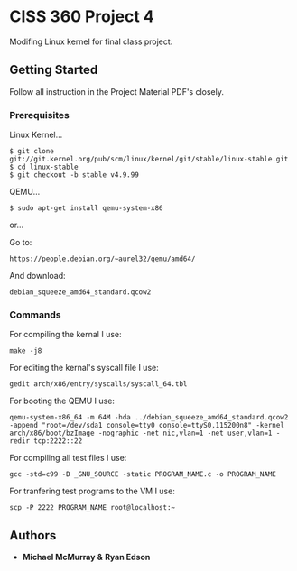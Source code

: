 # CISS 360 Project 4

Modifing Linux kernel for final class project.

## Getting Started

Follow all instruction in the Project Material PDF's closely.

### Prerequisites

Linux Kernel...

```
$ git clone git://git.kernel.org/pub/scm/linux/kernel/git/stable/linux-stable.git
$ cd linux-stable
$ git checkout -b stable v4.9.99
```

QEMU...

```
$ sudo apt-get install qemu-system-x86
```
or...

Go to:
```
https://people.debian.org/~aurel32/qemu/amd64/
```
And download:
```
debian_squeeze_amd64_standard.qcow2
```


### Commands

For compiling the kernal I use:

```
make -j8
```

For editing the kernal's syscall file I use:

```
gedit arch/x86/entry/syscalls/syscall_64.tbl
```

For booting the QEMU I use:

```
qemu-system-x86_64 -m 64M -hda ../debian_squeeze_amd64_standard.qcow2 -append "root=/dev/sda1 console=tty0 console=ttyS0,115200n8" -kernel arch/x86/boot/bzImage -nographic -net nic,vlan=1 -net user,vlan=1 -redir tcp:2222::22
```

For compiling all test files I use:

```
gcc -std=c99 -D _GNU_SOURCE -static PROGRAM_NAME.c -o PROGRAM_NAME
```

For tranfering test programs to the VM I use:

```
scp -P 2222 PROGRAM_NAME root@localhost:~
```

## Authors

* **Michael McMurray** **&** **Ryan Edson**

